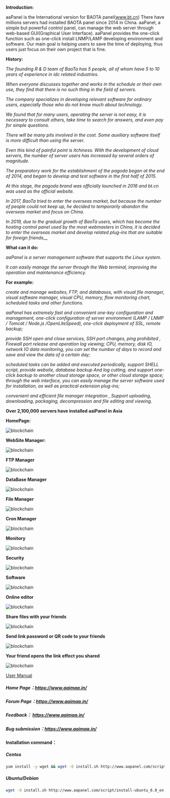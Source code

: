 **Introduction:**

aaPanel is the International version for BAOTA panel(www.bt.cn) There have millions servers had installed BAOTA panel since 2014 in China.
aaPanel, a simple but powerful control panel, can manage the web server through web-based GUI(Graphical User Interface).
aaPanel provides the one-click function such as one-click install LNMP/LAMP developing environment and software.
Our main goal is helping users to save the time of deploying, thus users just focus on their own project that is fine.

**History:**

_The founding R & D team of BaoTa has 5 people, all of whom have 5 to 10 years of experience in idc related industries._ 

_When everyone discusses together and works in the schedule or their own use, they find that there is no such thing in the field of servers._ 

_The company specializes in developing relevant software for ordinary users, especially those who do not know much about technology._ 

_We found that for many users, operating the server is not easy, it is necessary to consult others, take time to search for answers, and even pay for simple questions._ 

_There will be many pits involved in the cost. Some auxiliary software itself is more difficult than using the server._ 

_Even this kind of painful point is itchiness. With the development of cloud servers, the number of server users has increased by several orders of magnitude._ 

_The preparatory work for the establishment of the pagoda began at the end of 2014, and began to develop and test software in the first half of 2015._ 

_At this stage, the pagoda brand was officially launched in 2016 and bt.cn was used as the official website._

_In 2017, BaoTa tried to enter the overseas market, but because the number of people could not keep up, he decided to temporarily abandon the overseas market and focus on China._

_In 2019, due to the gradual growth of BaoTa users, which has become the hosting control panel used by the most webmasters in China, it is decided to enter the overseas market and develop related plug-ins that are suitable for foreign friends___

**What can it do:**

_aaPanel is a server management software that supports the Linux system._ 

_It can easily manage the server through the Web terminal, improving the operation and maintenance efficiency._ 

**For example:** 


_create and manage websites, FTP, and databases, with visual file manager, visual software manager, visual CPU, memory, flow monitoring chart, scheduled tasks and other functions._

_aaPanel has extremely fast and convenient one-key configuration and management, one-click configuration of server environment (LAMP / LNMP / Tomcat / Node.js /OpenLiteSpeed), one-click deployment of SSL, remote backup;_ 

_provide SSH open and close services, SSH port changes, ping prohibited , Firewall port release and operation log viewing; CPU, memory, disk IO, network IO data monitoring, you can set the number of days to record and save and view the data of a certain day;_
 
_scheduled tasks can be added and executed periodically, support SHELL script, provide website, database backup And log cutting, and support one-click backup to another cloud storage space, or other cloud storage space; through the web interface, you can easily manage the server software used for installation, as well as practical extension plug-ins;_ 

_convenient and efficient file manager integration , Support uploading, downloading, packaging, decompression and file editing and viewing._



**Over 2,100,000 servers have installed aaiPanel in Asia**

**HomePage:**

![blockchain](https://www.aapanel.com/images/linux-home.png?v=1 "HomePage")

**WebSite Manager:**

![blockchain](https://www.aapanel.com/images/linux-web.png?v=1 "WebSite")

**FTP Manager**

![blockchain](https://www.aapanel.com/images/linux-ftp.png?v=1 "WebSite")

**DataBase Manager**

![blockchain](https://www.aapanel.com/images/linux-db.png?v=1 "DBManager")

**File Manager**

![blockchain](https://www.aapanel.com/images/linux-files.png?v=1 "FileManager")

**Cron Manager**

![blockchain](https://www.aapanel.com/images/linux-cron.png?v=1 "CronManager")

**Monitory**

![blockchain](https://www.aapanel.com/images/linux-monitory.png?v=1 "Monitory")

**Security**

![blockchain](https://www.aapanel.com/images/linux-security.png?v=1 "Security")

**Software**

![blockchain](https://www.aapanel.com/images/linux-software.png?v=1 "Software")

**Online editor**

![blockchain](https://www.aapanel.com/images/online_editor.png?v=1 "Onlineeditor")

**Share files with your friends**

![blockchain](https://www.aapanel.com/assets/files/2020-05-29/1590749878-802908-tmp.png?v=1 "Onlineeditor")

**Send link password or QR code to your friends**

![blockchain](https://www.aapanel.com/assets/files/2020-05-29/1590750125-428227-tmp.png?v=1 "Onlineeditor")

**Your friend opens the link effect you shared**

![blockchain](https://www.aapanel.com/assets/files/2020-05-29/1590750281-633474-tmp.png?v=1 "Onlineeditor")


[User Manual](https://doc.aapanel.com/web/#/3?page_id=117 "User Manual")


##### Home Page：https://www.aaimaa.in/
##### Forum Page：https://www.aaimaa.in/
##### Feedback： https://www.aaimaa.in/
##### Bug submission：https://www.aaimaa.in/

#### Installation command：
##### Centos
```bash
yum install -y wget && wget -O install.sh http://www.aapanel.com/script/install_6.0_en.sh && bash install.sh
```
##### Ubuntu/Debian
```bash
wget -O install.sh http://www.aapanel.com/script/install-ubuntu_6.0_en.sh && sudo bash install.sh
```
